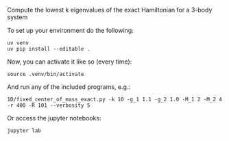 Compute the lowest k eigenvalues of the exact Hamiltonian for a 3-body system

To set up your environment do the following:
```
uv venv
uv pip install --editable .
```
Now, you can activate it like so (every time):
```
source .venv/bin/activate
```
And run any of the included programs, e.g.:
```
1D/fixed_center_of_mass_exact.py -k 10 -g_1 1.1 -g_2 1.0 -M_1 2 -M_2 4 -r 400 -R 101 --verbosity 5
```
Or access the jupyter notebooks:
```
jupyter lab
```
